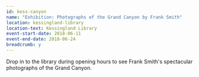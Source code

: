 ```yaml
---
id: kess-canyon
name: "Exhibition: Photographs of the Grand Canyon by Frank Smith"
location: kessingland-library
location-text: Kessingland Library
event-start-date: 2018-06-11
event-end-date: 2018-06-24
breadcrumb: y
---
```


Drop in to the library during opening hours to see Frank Smith's spectacular photographs of the Grand Canyon.
